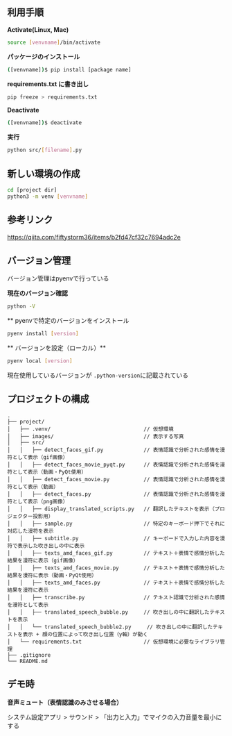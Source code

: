 ## 利用手順

**Activate(Linux, Mac)**

```bash
source [venvname]/bin/activate
```

**パッケージのインストール**

```bash
([venvname])$ pip install [package name]
```

**requirements.txt に書き出し**

```bash
pip freeze > requirements.txt
```

**Deactivate**

```bash
([venvname])$ deactivate
```

**実行**

```bash
python src/[filename].py
```

## 新しい環境の作成

```bash
cd [project dir]
python3 -m venv [venvname]
```

## 参考リンク

https://qiita.com/fiftystorm36/items/b2fd47cf32c7694adc2e

## バージョン管理
バージョン管理はpyenvで行っている

**現在のバージョン確認**

```bash
python -V
```

** pyenvで特定のバージョンをインストール

```bash
pyenv install [version]
```

** バージョンを設定（ローカル）**
```bash
pyenv local [version]
```
現在使用しているバージョンが `.python-version`に記載されている

## プロジェクトの構成

```
.
├── project/
│   ├── .venv/                              // 仮想環境
│   ├── images/                             // 表示する写真
│   ├── src/
│   │   ├── detect_faces_gif.py             // 表情認識で分析された感情を漫符として表示（gif画像）
│   │   ├── detect_faces_movie_pyqt.py      // 表情認識で分析された感情を漫符として表示（動画・PyQt使用）
│   │   ├── detect_faces_movie.py           // 表情認識で分析された感情を漫符として表示（動画）
│   │   ├── detect_faces.py                 // 表情認識で分析された感情を漫符として表示（png画像）
│   │   ├── display_translated_scripts.py   // 翻訳したテキストを表示（プロジェクター投影用）
│   │   ├── sample.py                       // 特定のキーボード押下でそれに対応した漫符を表示
│   │   ├── subtitle.py                     // キーボードで入力した内容を漫符で表示した吹き出しの中に表示
│   │   ├── texts_amd_faces_gif.py          // テキスト＋表情で感情分析した結果を漫符に表示（gif画像）
│   │   ├── texts_amd_faces_movie.py        // テキスト＋表情で感情分析した結果を漫符に表示（動画・PyQt使用）
│   │   ├── texts_amd_faces.py              // テキスト＋表情で感情分析した結果を漫符に表示
│   │   ├── transcribe.py                   // テキスト認識で分析された感情を漫符として表示
│   │   ├── translated_speech_bubble.py     // 吹き出しの中に翻訳したテキストを表示
│   │   └── translated_speech_bubble2.py     // 吹き出しの中に翻訳したテキストを表示 + 顔の位置によって吹き出し位置（y軸）が動く
│   └── requirements.txt                    // 仮想環境に必要なライブラリ管理
├── .gitignore
└── README.md
```

## デモ時

**音声ミュート（表情認識のみさせる場合）**

システム設定アプリ > サウンド > 「出力と入力」でマイクの入力音量を最小にする
